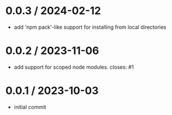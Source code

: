 # 0.0.3 / 2024-02-12

- add 'npm pack'-like support for installing from local directories

# 0.0.2 / 2023-11-06

- add support for scoped node modules. closes: #1

# 0.0.1 / 2023-10-03

- initial commit
